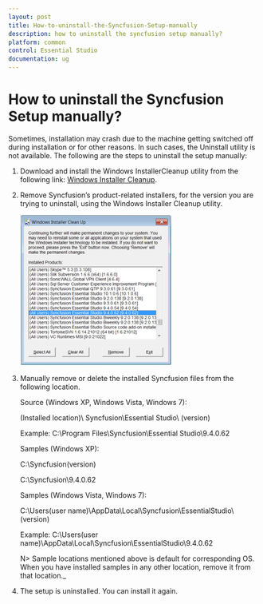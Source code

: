 ```yaml
---
layout: post
title: How-to-uninstall-the-Syncfusion-Setup-manually
description: how to uninstall the syncfusion setup manually?
platform: common
control: Essential Studio
documentation: ug
---
```


# How to uninstall the Syncfusion Setup manually?

Sometimes, installation may crash due to the machine getting switched off during installation or for other reasons. In such cases, the Uninstall utility is not available. The following are the steps to uninstall the setup manually:

1. Download and install the Windows InstallerCleanup utility from the following link:  [Windows Installer Cleanup](http://files2.syncfusion.com/Installs/Support/KB/msicuu2.exe).
2. Remove Syncfusion’s product-related installers, for the version you are trying to uninstall, using the Windows Installer Cleanup utility.

   ![](How-to-uninstall-the-Syncfusion-Setup-manually_images/How-to-uninstall-the-Syncfusion-Setup-manually_img1.png)

3. Manually remove or delete the installed Syncfusion files from the following location.

   Source (Windows XP, Windows Vista, Windows 7): 

   (Installed location)\ Syncfusion\Essential Studio\ (version)

   Example: C:\Program Files\Syncfusion\Essential Studio\9.4.0.62

   Samples (Windows XP): 

   C:\Syncfusion\(version)

   C:\Syncfusion\9.4.0.62

   Samples (Windows Vista, Windows 7):

   C:\Users\(user name)\AppData\Local\Syncfusion\EssentialStudio\ (version)

   Example: C:\Users\(user name)\AppData\Local\Syncfusion\EssentialStudio\9.4.0.62

   N> Sample locations mentioned above is default for corresponding OS. When you have installed samples in any other location, remove it from that location._

4. The setup is uninstalled. You can install it again.
